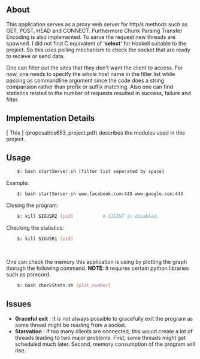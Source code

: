 ## About
This application serves as a proxy web server for http/s methods such as GET, POST, HEAD and CONNECT.
Furthermore Chunk Parsing Transfer Encoding is also implemented.
To serve the request new threads are spawned. I did not find C equivalent of '__select__' for Haskell suitable to the project.
So this uses polling mechanism to check the socket that are ready to recieve or send data.

One can filter out the sites that they don't want the client to access. For now, one needs to specify
the whole host name in the filter list while passing as commandline argument since the code does a
string comparision rather than prefix or suffix matching.
Also one can find statistics related to the number of requests resulted in success, failure and filter.

## Implementation Details
[ This ] (proposal/cs653_project.pdf) describes the modules used in this project.

## Usage
``` bash
    $: bash startServer.sh [filter list seperated by space]
```

Example:
``` bash
    $: bash startServer.sh www.facebook.com:443 www.google.com:443
```

Closing the program:
```bash
    $: kill SIGUSR2 [pid]           # SIGINT is disabled.
```

Checking the statistics:
```bash
    $: kill SIGUSR1 [pid]
```
<br>

One can check the memory this application is using by plotting the graph thorugh the following command.
__NOTE__: It requires certain python libraries such as psrecord.
```bash
    $: bash checkStats.sh [plot_number]
```

## Issues
* __Graceful exit__ : It is not always possible to gracefully exit the program as some thread might be reading from a socket.
* __Starvation__ : If too many clients are connected, this would create a lot of threads leading to two major problems.
  First, some threads might get scheduled much later. Second, memory consumption of the program will rise.
